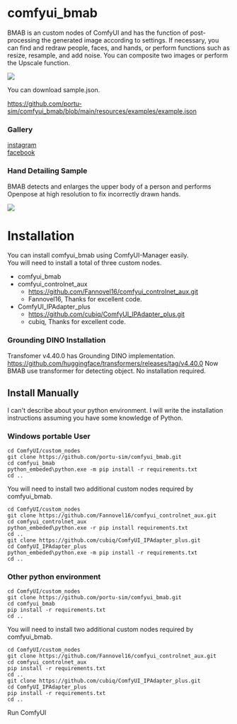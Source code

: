 # comfyui_bmab

BMAB is an custom nodes of ComfyUI and has the function of post-processing the generated image according to settings.
If necessary, you can find and redraw people, faces, and hands, or perform functions such as resize, resample, and add noise.
You can composite two images or perform the Upscale function.

<img src="https://i.ibb.co/341r93k/2024-05-21-10-56-02.png"/>

You can download sample.json.

https://github.com/portu-sim/comfyui_bmab/blob/main/resources/examples/example.json

### Gallery

[instagram](https://www.instagram.com/portu.sim/)   
[facebook](https://www.facebook.com/portu.sim)

### Hand Detailing Sample

BMAB detects and enlarges the upper body of a person and performs Openpose at high resolution to fix incorrectly drawn hands.

<img src="https://i.ibb.co/ZMGdXVp/resize-2024-05-23-1-42-12.png"/>


# Installation

You can install comfyui_bmab using ComfyUI-Manager easily.   
You will need to install a total of three custom nodes.

* comfyui_bmab
* comfyui_controlnet_aux
  * https://github.com/Fannovel16/comfyui_controlnet_aux.git
  * Fannovel16, Thanks for excellent code.
* ComfyUI_IPAdapter_plus
  * https://github.com/cubiq/ComfyUI_IPAdapter_plus.git
  * cubiq, Thanks for excellent code.


### Grounding DINO Installation

Transfomer v4.40.0 has Grounding DINO implementation.   
https://github.com/huggingface/transformers/releases/tag/v4.40.0
Now BMAB use transformer for detecting object.
No installation required.

## Install Manually

I can't describe about your python environment.
I will write the installation instructions assuming you have some knowledge of Python.


### Windows portable User

```commandline
cd ComfyUI/custom_nodes
git clone https://github.com/portu-sim/comfyui_bmab.git
cd comfyui_bmab
python_embeded\python.exe -m pip install -r requirements.txt
cd ..
```

You will need to install two additional custom nodes required by comfyui_bmab.

```commandline
cd ComfyUI/custom_nodes
git clone https://github.com/Fannovel16/comfyui_controlnet_aux.git
cd comfyui_controlnet_aux
python_embeded\python.exe -r pip install requirements.txt
cd ..
git clone https://github.com/cubiq/ComfyUI_IPAdapter_plus.git
cd ComfyUI_IPAdapter_plus
python_embeded\python.exe -m pip install -r requirements.txt
cd ..
```

### Other python environment

```commandline
cd ComfyUI/custom_nodes
git clone https://github.com/portu-sim/comfyui_bmab.git
cd comfyui_bmab
pip install -r requirements.txt
cd ..
```

You will need to install two additional custom nodes required by comfyui_bmab.

```commandline
cd ComfyUI/custom_nodes
git clone https://github.com/Fannovel16/comfyui_controlnet_aux.git
cd comfyui_controlnet_aux
pip install -r requirements.txt
cd ..
git clone https://github.com/cubiq/ComfyUI_IPAdapter_plus.git
cd ComfyUI_IPAdapter_plus
pip install -r requirements.txt
cd ..
```


Run ComfyUI

